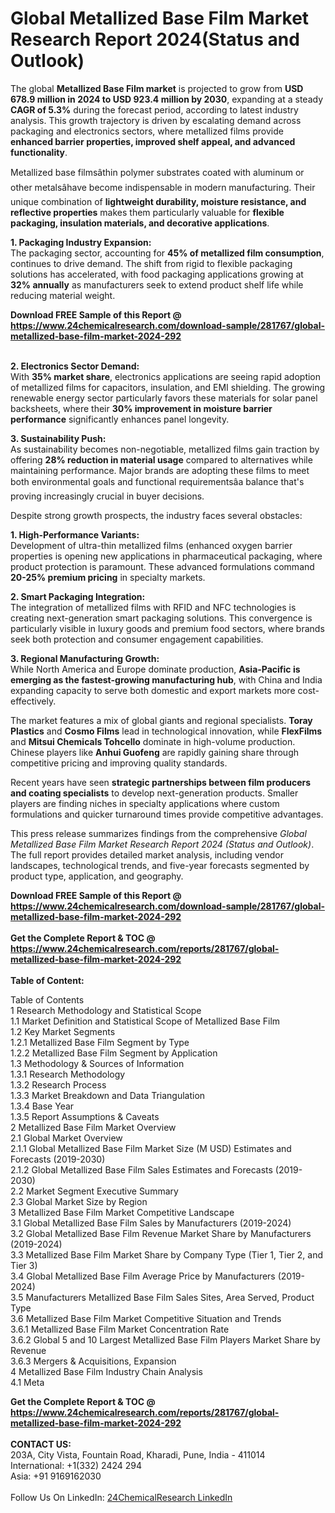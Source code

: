 <h1>Global Metallized Base Film Market Research Report 2024(Status and Outlook)</h1><p>The global <strong>Metallized Base Film market</strong> is projected to grow from <strong>USD 678.9 million in 2024 to USD 923.4 million by 2030</strong>, expanding at a steady <strong>CAGR of 5.3%</strong> during the forecast period, according to latest industry analysis. This growth trajectory is driven by escalating demand across packaging and electronics sectors, where metallized films provide <strong>enhanced barrier properties, improved shelf appeal, and advanced functionality</strong>.</p><p>Metallized base filmsâthin polymer substrates coated with aluminum or other metalsâhave become indispensable in modern manufacturing. Their unique combination of <strong>lightweight durability, moisture resistance, and reflective properties</strong> makes them particularly valuable for <strong>flexible packaging, insulation materials, and decorative applications</strong>.</p><p><strong>1. Packaging Industry Expansion:</strong><br>
The packaging sector, accounting for <strong>45% of metallized film consumption</strong>, continues to drive demand. The shift from rigid to flexible packaging solutions has accelerated, with food packaging applications growing at <strong>32% annually</strong> as manufacturers seek to extend product shelf life while reducing material weight.</p><div><b>Download FREE Sample of this Report @ 
            <a href="https://www.24chemicalresearch.com/download-sample/281767/global-metallized-base-film-market-2024-292">
            https://www.24chemicalresearch.com/download-sample/281767/global-metallized-base-film-market-2024-292</a></b></div><br><p><strong>2. Electronics Sector Demand:</strong><br>
With <strong>35% market share</strong>, electronics applications are seeing rapid adoption of metallized films for capacitors, insulation, and EMI shielding. The growing renewable energy sector particularly favors these materials for solar panel backsheets, where their <strong>30% improvement in moisture barrier performance</strong> significantly enhances panel longevity.</p><p><strong>3. Sustainability Push:</strong><br>
As sustainability becomes non-negotiable, metallized films gain traction by offering <strong>28% reduction in material usage</strong> compared to alternatives while maintaining performance. Major brands are adopting these films to meet both environmental goals and functional requirementsâa balance that's proving increasingly crucial in buyer decisions.</p><p>Despite strong growth prospects, the industry faces several obstacles:</p><p><strong>1. High-Performance Variants:</strong><br>
Development of ultra-thin metallized films (enhanced oxygen barrier properties is opening new applications in pharmaceutical packaging, where product protection is paramount. These advanced formulations command <strong>20-25% premium pricing</strong> in specialty markets.</p><p><strong>2. Smart Packaging Integration:</strong><br>
The integration of metallized films with RFID and NFC technologies is creating next-generation smart packaging solutions. This convergence is particularly visible in luxury goods and premium food sectors, where brands seek both protection and consumer engagement capabilities.</p><p><strong>3. Regional Manufacturing Growth:</strong><br>
While North America and Europe dominate production, <strong>Asia-Pacific is emerging as the fastest-growing manufacturing hub</strong>, with China and India expanding capacity to serve both domestic and export markets more cost-effectively.</p><p>The market features a mix of global giants and regional specialists. <strong>Toray Plastics</strong> and <strong>Cosmo Films</strong> lead in technological innovation, while <strong>FlexFilms</strong> and <strong>Mitsui Chemicals Tohcello</strong> dominate in high-volume production. Chinese players like <strong>Anhui Guofeng</strong> are rapidly gaining share through competitive pricing and improving quality standards.</p><p>Recent years have seen <strong>strategic partnerships between film producers and coating specialists</strong> to develop next-generation products. Smaller players are finding niches in specialty applications where custom formulations and quicker turnaround times provide competitive advantages.</p><p>This press release summarizes findings from the comprehensive <em>Global Metallized Base Film Market Research Report 2024 (Status and Outlook)</em>. The full report provides detailed market analysis, including vendor landscapes, technological trends, and five-year forecasts segmented by product type, application, and geography.</p><div><b>Download FREE Sample of this Report @ 
            <a href="https://www.24chemicalresearch.com/download-sample/281767/global-metallized-base-film-market-2024-292">
            https://www.24chemicalresearch.com/download-sample/281767/global-metallized-base-film-market-2024-292</a></b></div><br><div><b>Get the Complete Report & TOC @ 
            <a href="https://www.24chemicalresearch.com/reports/281767/global-metallized-base-film-market-2024-292">
            https://www.24chemicalresearch.com/reports/281767/global-metallized-base-film-market-2024-292</a></b></div><br>
            <b>Table of Content:</b><p>Table of Contents<br />
 1 Research Methodology and Statistical Scope<br />
 1.1 Market Definition and Statistical Scope of Metallized Base Film<br />
 1.2 Key Market Segments<br />
 1.2.1 Metallized Base Film Segment by Type<br />
 1.2.2 Metallized Base Film Segment by Application<br />
 1.3 Methodology & Sources of Information<br />
 1.3.1 Research Methodology<br />
 1.3.2 Research Process<br />
 1.3.3 Market Breakdown and Data Triangulation<br />
 1.3.4 Base Year<br />
 1.3.5 Report Assumptions & Caveats<br />
 2 Metallized Base Film Market Overview<br />
 2.1 Global Market Overview<br />
 2.1.1 Global Metallized Base Film Market Size (M USD) Estimates and Forecasts (2019-2030)<br />
 2.1.2 Global Metallized Base Film Sales Estimates and Forecasts (2019-2030)<br />
 2.2 Market Segment Executive Summary<br />
 2.3 Global Market Size by Region<br />
 3 Metallized Base Film Market Competitive Landscape<br />
 3.1 Global Metallized Base Film Sales by Manufacturers (2019-2024)<br />
 3.2 Global Metallized Base Film Revenue Market Share by Manufacturers (2019-2024)<br />
 3.3 Metallized Base Film Market Share by Company Type (Tier 1, Tier 2, and Tier 3)<br />
 3.4 Global Metallized Base Film Average Price by Manufacturers (2019-2024)<br />
 3.5 Manufacturers Metallized Base Film Sales Sites, Area Served, Product Type<br />
 3.6 Metallized Base Film Market Competitive Situation and Trends<br />
 3.6.1 Metallized Base Film Market Concentration Rate<br />
 3.6.2 Global 5 and 10 Largest Metallized Base Film Players Market Share by Revenue<br />
 3.6.3 Mergers & Acquisitions, Expansion<br />
 4 Metallized Base Film Industry Chain Analysis<br />
 4.1 Meta</p><div><b>Get the Complete Report & TOC @ 
            <a href="https://www.24chemicalresearch.com/reports/281767/global-metallized-base-film-market-2024-292">
            https://www.24chemicalresearch.com/reports/281767/global-metallized-base-film-market-2024-292</a></b></div><br><b>CONTACT US:</b><br>
            203A, City Vista, Fountain Road, Kharadi, Pune, India - 411014<br>
            International: +1(332) 2424 294<br>
            Asia: +91 9169162030 <br><br>
            Follow Us On LinkedIn: <a href="https://www.linkedin.com/company/24chemicalresearch/">24ChemicalResearch LinkedIn</a>